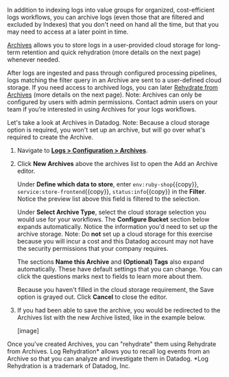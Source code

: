 In addition to indexing logs into value groups for organized, cost-efficient logs workflows, you can archive logs (even those that are filtered and excluded by Indexes) that you don't need on hand all the time, but that you may need to access at a later point in time. 

<a href="https://docs.datadoghq.com/logs/archives" target="_blank">Archives</a> allows you to store logs in a user-provided cloud storage for long-term retention and quick rehydration (more details on the next page) whenever needed.

After logs are ingested and pass through configured processing pipelines, logs matching the filter query in an Archive are sent to a user-defined cloud storage. If you need access to archived logs, you can later <a href="https://docs.datadoghq.com/logs/archives/rehydrating" target="_blank">Rehydrate from Archives</a> (more details on the next page). Note: Archives can only be configured by users with admin permissions. Contact admin users on your team if you’re interested in using Archives for your logs workflows.

Let's take a look at Archives in Datadog. Note: Because a cloud storage option is required, you won't set up an archive, but will go over what's required to create the Archive. 

1. Navigate to <a href="https://app.datadoghq.com/logs/pipelines/archives" target="_datadog">**Logs > Configuration > Archives**</a>.

2. Click **New Archives** above the archives list to open the Add an Archive editor. 

    Under **Define which data to store**, enter `env:ruby-shop`{{copy}}, `service:store-frontend`{{copy}}, `status:info`{{copy}} in the **Filter**. Notice the preview list above this field is filtered to the selection.

    Under **Select Archive Type**, select the cloud storage selection you would use for your workflows. The **Configure Bucket** section below expands automatically. Notice the information you'd need to set up the archive storage. Note: Do **not** set up a cloud storage for this exercise because you will incur a cost and this Datadog account may not have the security permissions that your company requires.

    The sections **Name this Archive** and **(Optional) Tags** also expand automatically. These have default settings that you can change. You can click the questions marks next to fields to learn more about them.

    Because you haven't filled in the cloud storage requirement, the Save option is grayed out. Click **Cancel** to close the editor.
    
3. If you had been able to save the archive, you would be redirected to the Archives list with the new Archive listed, like in the example below. 

    [image]

Once you've created Archives, you can "rehydrate" them using Rehydrate from Archives. Log Rehydration\* allows you to recall log events from an Archive so that you can analyze and investigate them in Datadog. 
\*Log Rehydration is a trademark of Datadog, Inc.
